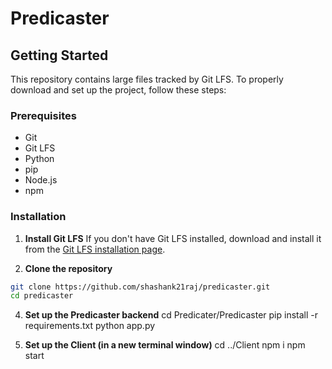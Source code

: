 # Predicaster

## Getting Started

This repository contains large files tracked by Git LFS. To properly download and set up the project, follow these steps:

### Prerequisites

- Git
- Git LFS
- Python
- pip
- Node.js
- npm

### Installation

1. **Install Git LFS**
   If you don't have Git LFS installed, download and install it from the [Git LFS installation page](https://git-lfs.github.com/).

2. **Clone the repository**
```bash
git clone https://github.com/shashank21raj/predicaster.git
cd predicaster
```
4. **Set up the Predicaster backend**
cd Predicater/Predicaster
pip install -r requirements.txt
python app.py

5. **Set up the Client (in a new terminal window)**
cd ../Client
npm i
npm start

